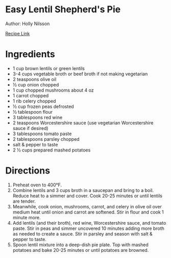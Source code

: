 # Easy Lentil Shepherd's Pie

Author: Holly Nilsson

[Recipe Link](https://www.spendwithpennies.com/wprm_print/179900)

# Ingredients
- 1 cup brown lentils or green lentils
- 3-4 cups vegetable broth or beef broth if not making vegetarian
- 2 teaspoons olive oil
- ½ cup onion chopped
- 1 cup chopped mushrooms about 4 oz
- 1 carrot chopped
- 1 rib celery chopped
- ½ cup frozen peas defrosted
- ½ tablespoon flour
- 3 tablespoons red wine
- 2 teaspoons Worcestershire sauce (use vegetarian Worcestershire sauce if desired)
- 3 tablespoons tomato paste
- 2 tablespoons parsley chopped
- salt & pepper to taste
- 2 ½ cups prepared mashed potatoes


# Directions
1. Preheat oven to 400°F.
2. Combine lentils and 3 cups broth in a saucepan and bring to a boil. Reduce heat to a simmer and cover. Cook 20-25 minutes or until lentils are tender.
3. Meanwhile, cook onion, mushrooms, carrot, and celery in olive oil over medium heat until onion and carrot are softened. Stir in flour and cook 1 minute more.
4. Add lentils (and their broth), red wine, Worcestershire sauce, and tomato paste. Stir in peas and simmer uncovered 10 minutes adding more broth as needed to create a sauce. Stir in parsley and season with salt & pepper to taste.
5. Spoon lentil mixture into a deep-dish pie plate. Top with mashed potatoes and bake 20-25 minutes or until potatoes are browned.